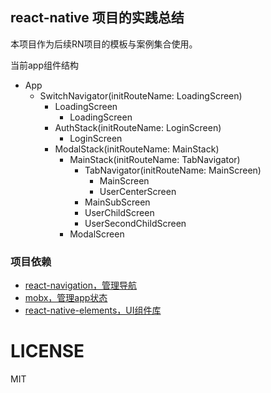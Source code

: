 ## react-native 项目的实践总结

本项目作为后续RN项目的模板与案例集合使用。

当前app组件结构
- App
  - SwitchNavigator(initRouteName: LoadingScreen)
    - LoadingScreen
      - LoadingScreen
    - AuthStack(initRouteName: LoginScreen)
      - LoginScreen
    - ModalStack(initRouteName: MainStack)
      - MainStack(initRouteName: TabNavigator)
        - TabNavigator(initRouteName: MainScreen)
          - MainScreen
          - UserCenterScreen
        - MainSubScreen
        - UserChildScreen
        - UserSecondChildScreen
      - ModalScreen

### 项目依赖

- [react-navigation，管理导航](https://reactnavigation.org/)
- [mobx，管理app状态](https://cn.mobx.js.org/)
- [react-native-elements，UI组件库](https://react-native-training.github.io/react-native-elements/docs/getting_started.html)

# LICENSE 

MIT
